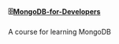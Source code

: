 #### 🗄️[MongoDB-for-Developers](https://university.mongodb.com/courses/M101P/about)

A course for learning MongoDB
